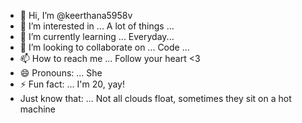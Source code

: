- 👋 Hi, I’m @keerthana5958v     
- 👀 I’m interested in ... A lot of things ...   
- 🌱 I’m currently learning ... Everyday...   
- 💞️ I’m looking to collaborate on ... Code ...      
- 📫 How to reach me ... Follow your heart <3            
- 😄 Pronouns: ... She 
- ⚡ Fun fact: ... I'm 20, yay!          
- Just know that: ... Not all clouds float, sometimes they sit on a hot machine    
  
<!--- 
keerthana5958v/keerthana5958v is a ✨ special ✨ repository because its `README.md` (this file) appears on your GitHub profile.
You can click the Preview link to take a look at your changes.
--->

